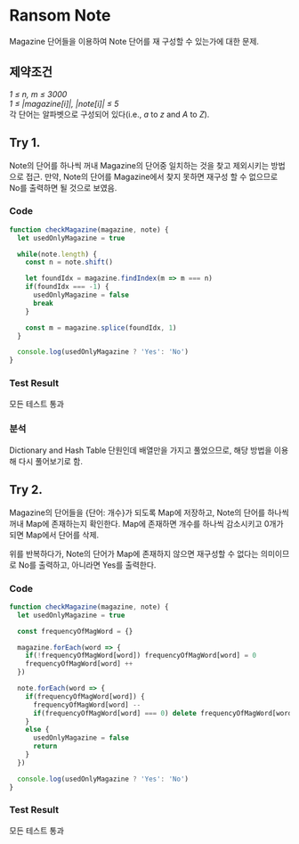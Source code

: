 # Ransom Note
Magazine 단어들을 이용하여 Note 단어를 재 구성할 수 있는가에 대한 문제.

## 제약조건
<var>1 &le; n, m &le; 3000</var>
<br>
<var>1 &le; |magazine[i]|, |note[i]| &le; 5</var>
<br>
각 단어는 알파벳으로 구성되어 있다(i.e., <var>a</var> to <var>z</var> and <var>A</var> to <var>Z</var>).
<br>

## Try 1.
Note의 단어를 하나씩 꺼내 Magazine의 단어중 일치하는 것을 찾고 제외시키는 방법으로 접근.
만약, Note의 단어를 Magazine에서 찾지 못하면 재구성 할 수 없으므로 No를 출력하면 될 것으로 보였음.

### Code
```javascript
function checkMagazine(magazine, note) {
  let usedOnlyMagazine = true

  while(note.length) {
    const n = note.shift()

    let foundIdx = magazine.findIndex(m => m === n)
    if(foundIdx === -1) {
      usedOnlyMagazine = false
      break
    }

    const m = magazine.splice(foundIdx, 1)
  }

  console.log(usedOnlyMagazine ? 'Yes': 'No')
}
```

### Test Result 
모든 테스트 통과

### 분석
Dictionary and Hash Table 단원인데 배열만을 가지고 풀었으므로, 해당 방법을 이용해 다시 풀어보기로 함.

## Try 2.
Magazine의 단어들을 {단어: 개수}가 되도록 Map에 저장하고, Note의 단어를 하나씩 꺼내 Map에 존재하는지 확인한다.
Map에 존재하면 개수를 하나씩 감소시키고 0개가 되면 Map에서 단어를 삭제.

위를 반복하다가, Note의 단어가 Map에 존재하지 않으면 재구성할 수 없다는 의미이므로 No를 출력하고, 아니라면 Yes를 출력한다.

### Code
```js
function checkMagazine(magazine, note) {
  let usedOnlyMagazine = true

  const frequencyOfMagWord = {}

  magazine.forEach(word => {
    if(!frequencyOfMagWord[word]) frequencyOfMagWord[word] = 0
    frequencyOfMagWord[word] ++
  })

  note.forEach(word => {
    if(frequencyOfMagWord[word]) {
      frequencyOfMagWord[word] --
      if(frequencyOfMagWord[word] === 0) delete frequencyOfMagWord[word]
    }
    else {
      usedOnlyMagazine = false
      return
    }
  })

  console.log(usedOnlyMagazine ? 'Yes': 'No')
}
```

### Test Result
모든 테스트 통과
